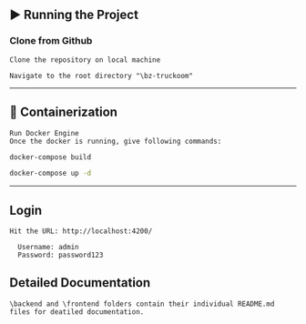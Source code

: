 ## ▶️ Running the Project

### Clone from Github

```
Clone the repository on local machine

Navigate to the root directory "\bz-truckoom"
```

---

## 🐳 Containerization

```
Run Docker Engine
Once the docker is running, give following commands:
```

```bash
docker-compose build
```

```bash
docker-compose up -d
```

---

## Login

```
Hit the URL: http://localhost:4200/
```

```
  Username: admin
  Password: password123
```

## Detailed Documentation

```
\backend and \frontend folders contain their individual README.md files for deatiled documentation.
```
